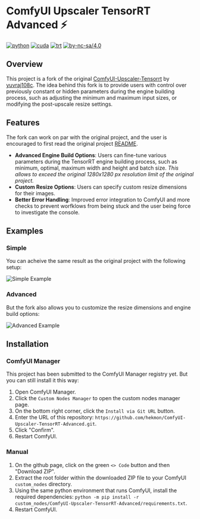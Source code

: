 # ComfyUI Upscaler TensorRT Advanced ⚡

[![python](https://img.shields.io/badge/python-3.12.9-green)](https://www.python.org/downloads/release/python-31012/)
[![cuda](https://img.shields.io/badge/cuda-12.8-green)](https://developer.nvidia.com/cuda-downloads)
[![trt](https://img.shields.io/badge/TRT-10.9-green)](https://developer.nvidia.com/tensorrt)
[![by-nc-sa/4.0](https://img.shields.io/badge/license-CC--BY--NC--SA--4.0-lightgrey)](https://creativecommons.org/licenses/by-nc-sa/4.0/deed.en)

## Overview

This project is a fork of the original [ComfyUI-Upscaler-Tensorrt](https://github.com/yuvraj108c/ComfyUI-Upscaler-Tensorrt) by [yuvraj108c](https://github.com/yuvraj108c). The idea behind this fork is to provide users with control over previously constant or hidden parameters during the engine building process, such as adjusting the minimum and maximum input sizes, or modifying the post-upscale resize settings.

## Features

The fork can work on par with the original project, and the user is encouraged to first read the original project [README](https://github.com/yuvraj108c/ComfyUI-Upscaler-Tensorrt?tab=readme-ov-file).

- **Advanced Engine Build Options**: Users can fine-tune various parameters during the TensorRT engine building process, such as minimum, optimal, maximum width and height and batch size. *This allows to exceed the original 1280x1280 px resolution limit of the original project.*
- **Custom Resize Options**: Users can specify custom resize dimensions for their images.
- **Better Error Handling**: Improved error integration to ComfyUI and more checks to prevent worfklows from being stuck and the user being force to investigate the console.

## Examples

### Simple

You can acheive the same result as the original project with the following setup:

![Simple Example](assets/trtup_simple.png)

### Advanced

But the fork also allows you to customize the resize dimensions and engine build options:

![Advanced Example](assets/trtup_advanced.png)

## Installation

### ComfyUI Manager

This project has been submitted to the ComfyUI Manager registry yet. But you can still install it this way:

1. Open ComfyUI Manager.
2. Click the `Custom Nodes Manager` to open the custom nodes manager page.
3. On the bottom right corner, click the `Install via Git URL` button.
4. Enter the URL of this repository: `https://github.com/hekmon/ComfyUI-Upscaler-TensorRT-Advanced.git`.
5. Click "Confirm".
6. Restart ComfyUI.

### Manual

1. On the github page, click on the green `<> Code` button and then "Download ZIP".
2. Extract the root folder within the downloaded ZIP file to your ComfyUI `custom_nodes` directory.
3. Using the same python environment that runs ComfyUI, install the required dependencies: `python -m pip install -r custom_nodes/ComfyUI-Upscaler-TensorRT-Advanced/requirements.txt`.
4. Restart ComfyUI.
